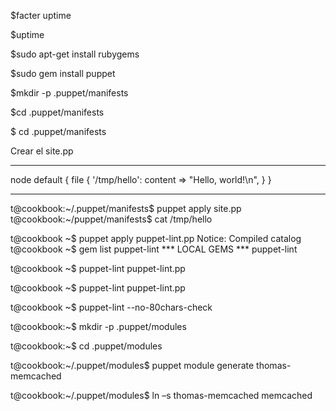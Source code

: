 $facter uptime

$uptime

$sudo apt-get install rubygems

$sudo gem install puppet

$mkdir -p .puppet/manifests

$cd .puppet/manifests

$ cd .puppet/manifests

Crear el site.pp
_________________
node default {
file { '/tmp/hello':
content => "Hello, world!\n",
}
}
______________________

t@cookbook:~/.puppet/manifests$ puppet apply site.pp
t@cookbook:~/puppet/manifests$ cat /tmp/hello

t@cookbook ~$ puppet apply puppet-lint.pp Notice: Compiled catalog
t@cookbook ~$ gem list puppet-lint *** LOCAL GEMS *** puppet-lint

t@cookbook ~$ puppet-lint puppet-lint.pp

t@cookbook ~$ puppet-lint puppet-lint.pp

t@cookbook ~$ puppet-lint --no-80chars-check

t@cookbook:~$ mkdir -p .puppet/modules

t@cookbook:~$ cd .puppet/modules

t@cookbook:~/.puppet/modules$ puppet module generate thomas-memcached

t@cookbook:~/.puppet/modules$ ln –s thomas-memcached memcached


